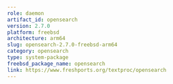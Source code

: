```yaml
---
role: daemon
artifact_id: opensearch
version: 2.7.0
platform: freebsd
architecture: arm64
slug: opensearch-2.7.0-freebsd-arm64
category: opensearch
type: system-package
freebsd_package_name: opensearch
link: https://www.freshports.org/textproc/opensearch
---
```

